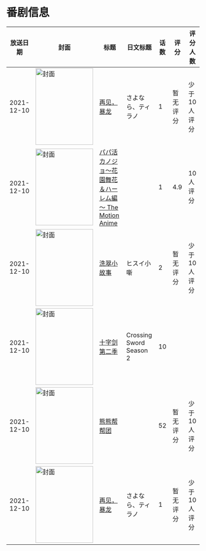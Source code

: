 # 番剧信息

|放送日期|封面|标题|日文标题|话数|评分|评分人数|
|---|---|---|---|---|---|---|
|2021-12-10|<img src="https://lain.bgm.tv/pic/cover/c/37/58/304089_9zE5q.jpg" alt="封面" style="width:150px;height:200px;object-fit:cover;">|[再见，暴龙](https://bangumi.tv/subject/304089)|さよなら、ティラノ|1|暂无评分|少于10人评分|
|2021-12-10|<img src="https://bangumi.tv/img/no_icon_subject.png" alt="封面" style="width:150px;height:200px;object-fit:cover;">|[パパ活カノジョ～花園舞花＆ハーレム編～ The Motion Anime](https://bangumi.tv/subject/357522)||1|4.9|10人评分|
|2021-12-10|<img src="https://lain.bgm.tv/pic/cover/c/21/bf/421421_0aAj6.jpg" alt="封面" style="width:150px;height:200px;object-fit:cover;">|[洗翠小故事](https://bangumi.tv/subject/421421)|ヒスイ小噺|2|暂无评分|少于10人评分|
|2021-12-10|<img src="https://lain.bgm.tv/pic/cover/c/09/0b/451191_0P5FG.jpg" alt="封面" style="width:150px;height:200px;object-fit:cover;">|[十字剑 第二季](https://bangumi.tv/subject/451191)|Crossing Sword Season 2|10|||
|2021-12-10|<img src="https://lain.bgm.tv/pic/cover/c/17/25/438229_4q11K.jpg" alt="封面" style="width:150px;height:200px;object-fit:cover;">|[熊熊帮帮团](https://bangumi.tv/subject/438229)||52|暂无评分|少于10人评分|
|2021-12-10|<img src="https://lain.bgm.tv/pic/cover/c/37/58/304089_9zE5q.jpg" alt="封面" style="width:150px;height:200px;object-fit:cover;">|[再见，暴龙](https://bangumi.tv/subject/304089)|さよなら、ティラノ|1|暂无评分|少于10人评分|
